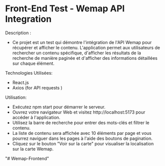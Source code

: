 # Front-End Test - Wemap API Integration

Description :

- Ce projet est un test  qui démontre l'intégration de l'API Wemap pour récupérer et afficher le contenu. L'application permet aux utilisateurs de rechercher un contenu spécifique, d'afficher les résultats de la recherche de manière paginée et d'afficher des informations détaillées sur chaque élément.



Technologies Utilisées:

- React.js
- Axios (for API requests )



Utilisation:

- Exécutez npm start pour démarrer le serveur.
- Ouvrez votre navigateur Web et visitez http://localhost:5173 pour accéder à l'application.
- Utilisez la barre de recherche pour entrer des mots-clés et filtrer le contenu.
- La liste de contenu sera affichée avec 10 éléments par page et vous pourrez naviguer dans les pages à l'aide des boutons de pagination.
- Cliquez sur le bouton "Voir sur la carte" pour visualiser la localisation sur la carte Wemap.

"# Wemap-Frontend" 
